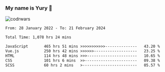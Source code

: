 ### My name is Yury 👋 
![codrwars](https://www.codewars.com/users/litury/badges/micro) 


<!--START_SECTION:waka-->

```txt
From: 28 January 2022 - To: 21 February 2024

Total Time: 1,078 hrs 24 mins

JavaScript       465 hrs 51 mins >>>>>>>>>>>--------------   43.20 %
Vue.js           250 hrs 42 mins >>>>>>-------------------   23.25 %
HTML             114 hrs 48 mins >>>----------------------   10.65 %
CSS              101 hrs 6 mins  >>-----------------------   09.38 %
SCSS             60 hrs 2 mins   >------------------------   05.57 %
```

<!--END_SECTION:waka-->

